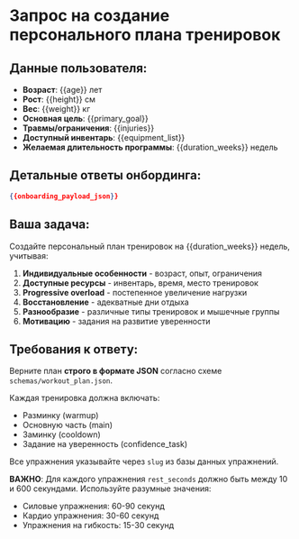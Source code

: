# Запрос на создание персонального плана тренировок

## Данные пользователя:
- **Возраст**: {{age}} лет
- **Рост**: {{height}} см  
- **Вес**: {{weight}} кг
- **Основная цель**: {{primary_goal}}
- **Травмы/ограничения**: {{injuries}}
- **Доступный инвентарь**: {{equipment_list}}
- **Желаемая длительность программы**: {{duration_weeks}} недель

## Детальные ответы онбординга:
```json
{{onboarding_payload_json}}
```

## Ваша задача:

Создайте персональный план тренировок на {{duration_weeks}} недель, учитывая:

1. **Индивидуальные особенности** - возраст, опыт, ограничения
2. **Доступные ресурсы** - инвентарь, время, место тренировок  
3. **Progressive overload** - постепенное увеличение нагрузки
4. **Восстановление** - адекватные дни отдыха
5. **Разнообразие** - различные типы тренировок и мышечные группы
6. **Мотивацию** - задания на развитие уверенности

## Требования к ответу:

Верните план **строго в формате JSON** согласно схеме `schemas/workout_plan.json`.

Каждая тренировка должна включать:
- Разминку (warmup)
- Основную часть (main) 
- Заминку (cooldown)
- Задание на уверенность (confidence_task)

Все упражнения указывайте через `slug` из базы данных упражнений.

**ВАЖНО**: Для каждого упражнения `rest_seconds` должно быть между 10 и 600 секундами. Используйте разумные значения:
- Силовые упражнения: 60-90 секунд
- Кардио упражнения: 30-60 секунд
- Упражнения на гибкость: 15-30 секунд